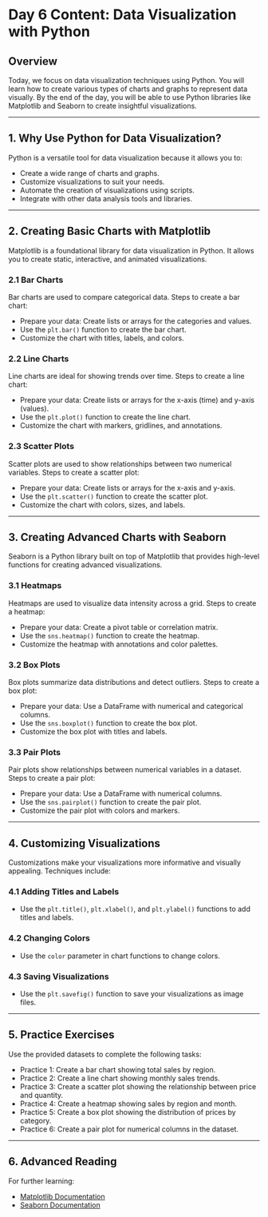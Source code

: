 # Day 6 Content: Data Visualization with Python

## Overview
Today, we focus on data visualization techniques using Python. You will learn how to create various types of charts and graphs to represent data visually. By the end of the day, you will be able to use Python libraries like Matplotlib and Seaborn to create insightful visualizations.

---

## 1. Why Use Python for Data Visualization?
Python is a versatile tool for data visualization because it allows you to:
- Create a wide range of charts and graphs.
- Customize visualizations to suit your needs.
- Automate the creation of visualizations using scripts.
- Integrate with other data analysis tools and libraries.

---

## 2. Creating Basic Charts with Matplotlib
Matplotlib is a foundational library for data visualization in Python. It allows you to create static, interactive, and animated visualizations.

### 2.1 Bar Charts
Bar charts are used to compare categorical data. Steps to create a bar chart:
- Prepare your data: Create lists or arrays for the categories and values.
- Use the `plt.bar()` function to create the bar chart.
- Customize the chart with titles, labels, and colors.

### 2.2 Line Charts
Line charts are ideal for showing trends over time. Steps to create a line chart:
- Prepare your data: Create lists or arrays for the x-axis (time) and y-axis (values).
- Use the `plt.plot()` function to create the line chart.
- Customize the chart with markers, gridlines, and annotations.

### 2.3 Scatter Plots
Scatter plots are used to show relationships between two numerical variables. Steps to create a scatter plot:
- Prepare your data: Create lists or arrays for the x-axis and y-axis.
- Use the `plt.scatter()` function to create the scatter plot.
- Customize the chart with colors, sizes, and labels.

---

## 3. Creating Advanced Charts with Seaborn
Seaborn is a Python library built on top of Matplotlib that provides high-level functions for creating advanced visualizations.

### 3.1 Heatmaps
Heatmaps are used to visualize data intensity across a grid. Steps to create a heatmap:
- Prepare your data: Create a pivot table or correlation matrix.
- Use the `sns.heatmap()` function to create the heatmap.
- Customize the heatmap with annotations and color palettes.

### 3.2 Box Plots
Box plots summarize data distributions and detect outliers. Steps to create a box plot:
- Prepare your data: Use a DataFrame with numerical and categorical columns.
- Use the `sns.boxplot()` function to create the box plot.
- Customize the box plot with titles and labels.

### 3.3 Pair Plots
Pair plots show relationships between numerical variables in a dataset. Steps to create a pair plot:
- Prepare your data: Use a DataFrame with numerical columns.
- Use the `sns.pairplot()` function to create the pair plot.
- Customize the pair plot with colors and markers.

---

## 4. Customizing Visualizations
Customizations make your visualizations more informative and visually appealing. Techniques include:

### 4.1 Adding Titles and Labels
- Use the `plt.title()`, `plt.xlabel()`, and `plt.ylabel()` functions to add titles and labels.

### 4.2 Changing Colors
- Use the `color` parameter in chart functions to change colors.

### 4.3 Saving Visualizations
- Use the `plt.savefig()` function to save your visualizations as image files.

---

## 5. Practice Exercises
Use the provided datasets to complete the following tasks:
- Practice 1: Create a bar chart showing total sales by region.
- Practice 2: Create a line chart showing monthly sales trends.
- Practice 3: Create a scatter plot showing the relationship between price and quantity.
- Practice 4: Create a heatmap showing sales by region and month.
- Practice 5: Create a box plot showing the distribution of prices by category.
- Practice 6: Create a pair plot for numerical columns in the dataset.

---

## 6. Advanced Reading
For further learning:
- [Matplotlib Documentation](https://matplotlib.org/stable/contents.html)
- [Seaborn Documentation](https://seaborn.pydata.org/)